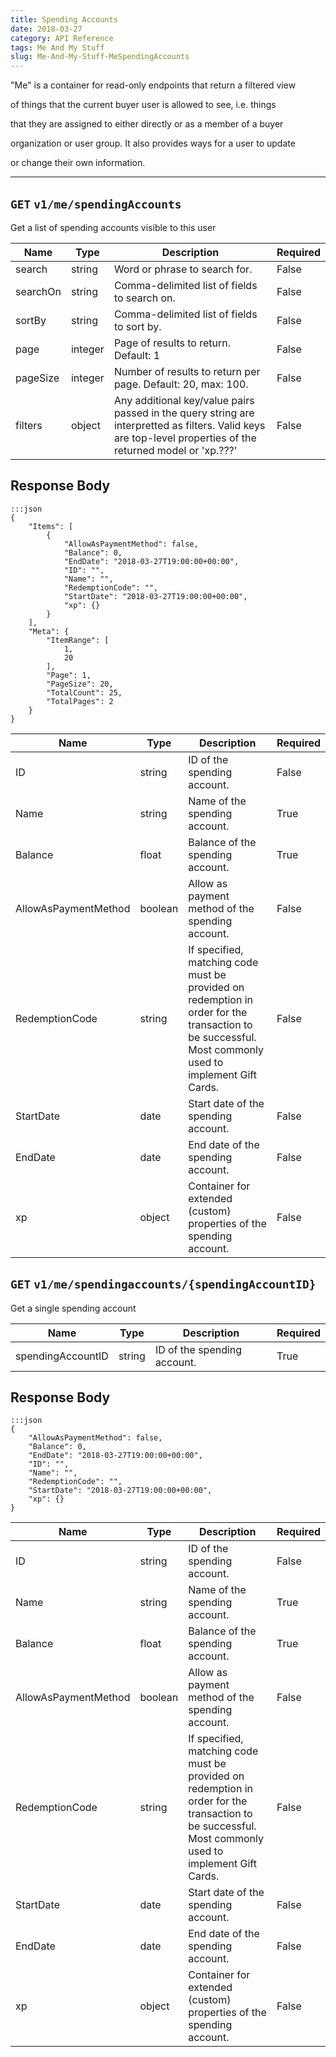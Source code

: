 ```yaml
---
title: Spending Accounts
date: 2018-03-27
category: API Reference
tags: Me And My Stuff
slug: Me-And-My-Stuff-MeSpendingAccounts
---
```

"Me" is a container for read-only endpoints that return a filtered view
of things that the current buyer user is allowed to see, i.e. things
that they are assigned to either directly or as a member of a buyer
organization or user group. It also provides ways for a user to update
or change their own information.

---

## `GET` `v1/me/spendingAccounts`
Get a list of spending accounts visible to this user

| Name | Type | Description | Required | 
|---|---|---|---|
| search | string | Word or phrase to search for. | False |
| searchOn | string | Comma-delimited list of fields to search on. | False |
| sortBy | string | Comma-delimited list of fields to sort by. | False |
| page | integer | Page of results to return. Default: 1 | False |
| pageSize | integer | Number of results to return per page. Default: 20, max: 100. | False |
| filters | object | Any additional key/value pairs passed in the query string are interpretted as filters. Valid keys are top-level properties of the returned model or 'xp.???' | False |

## Response Body
	:::json
	{
	    "Items": [
	        {
	            "AllowAsPaymentMethod": false,
	            "Balance": 0,
	            "EndDate": "2018-03-27T19:00:00+00:00",
	            "ID": "",
	            "Name": "",
	            "RedemptionCode": "",
	            "StartDate": "2018-03-27T19:00:00+00:00",
	            "xp": {}
	        }
	    ],
	    "Meta": {
	        "ItemRange": [
	            1,
	            20
	        ],
	        "Page": 1,
	        "PageSize": 20,
	        "TotalCount": 25,
	        "TotalPages": 2
	    }
	}


| Name | Type | Description | Required | 
|---|---|---|---|
| ID | string | ID of the spending account. | False |
| Name | string | Name of the spending account. | True |
| Balance | float | Balance of the spending account. | True |
| AllowAsPaymentMethod | boolean | Allow as payment method of the spending account. | False |
| RedemptionCode | string | If specified, matching code must be provided on redemption in order for the transaction to be successful. Most commonly used to implement Gift Cards. | False |
| StartDate | date | Start date of the spending account. | False |
| EndDate | date | End date of the spending account. | False |
| xp | object | Container for extended (custom) properties of the spending account. | False |

## `GET` `v1/me/spendingaccounts/{spendingAccountID}`
Get a single spending account

| Name | Type | Description | Required | 
|---|---|---|---|
| spendingAccountID | string | ID of the spending account. | True |

## Response Body
	:::json
	{
	    "AllowAsPaymentMethod": false,
	    "Balance": 0,
	    "EndDate": "2018-03-27T19:00:00+00:00",
	    "ID": "",
	    "Name": "",
	    "RedemptionCode": "",
	    "StartDate": "2018-03-27T19:00:00+00:00",
	    "xp": {}
	}


| Name | Type | Description | Required | 
|---|---|---|---|
| ID | string | ID of the spending account. | False |
| Name | string | Name of the spending account. | True |
| Balance | float | Balance of the spending account. | True |
| AllowAsPaymentMethod | boolean | Allow as payment method of the spending account. | False |
| RedemptionCode | string | If specified, matching code must be provided on redemption in order for the transaction to be successful. Most commonly used to implement Gift Cards. | False |
| StartDate | date | Start date of the spending account. | False |
| EndDate | date | End date of the spending account. | False |
| xp | object | Container for extended (custom) properties of the spending account. | False |
